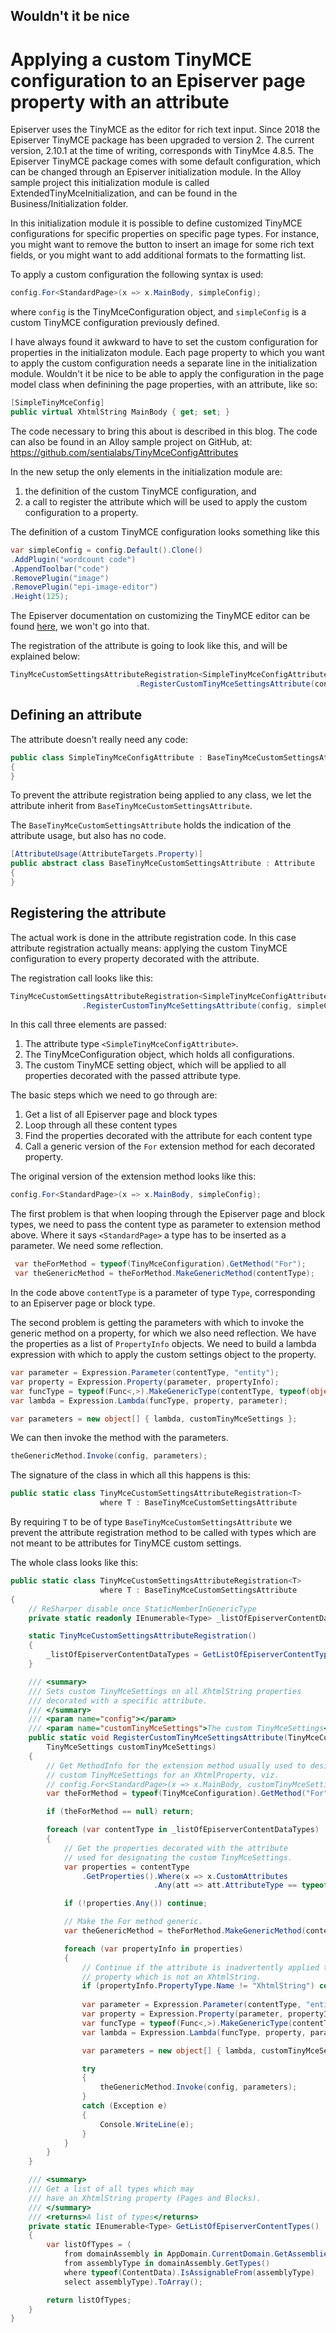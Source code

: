 ## Wouldn't it be nice
# Applying a custom TinyMCE configuration to an Episerver page property with an attribute

Episerver uses the TinyMCE as the editor for rich text input. Since 2018 the Episerver TinyMCE package has been upgraded to version 2. The current version, 2.10.1 at the time of writing, corresponds with TinyMce 4.8.5. The Episerver TinyMCE package comes with some default configuration, which can be changed through an Episerver initialization module. In the Alloy sample project this initialization module is called ExtendedTinyMceInitialization, and can be found in the Business/Initialization folder.

In this initialization module it is possible to define customized TinyMCE configurations for specific properties on specific page types. For instance, you might want to remove the button to insert an image for some rich text fields, or you might want to add additional formats to the formatting list.

To apply a custom configuration the following syntax is used:

```csharp
config.For<StandardPage>(x => x.MainBody, simpleConfig);
```

where `config` is the TinyMceConfiguration object, and `simpleConfig` is a custom TinyMCE configuration previously defined. 

I have always found it awkward to have to set the custom configuration for properties in the initializaton module. Each page property to which you want to apply the custom configuration needs a separate line in the initialization module. Wouldn't it be nice to be able to apply the configuration in the page model class when definining the page properties, with an attribute, like so:

```csharp
[SimpleTinyMceConfig]
public virtual XhtmlString MainBody { get; set; }
```

The code necessary to bring this about is described in this blog. The code can also be found in an Alloy sample project on GitHub, at:
https://github.com/sentialabs/TinyMceConfigAttributes


In the new setup the only elements in the initialization module are:
1. the definition of the custom TinyMCE configuration, and
2. a call to register the attribute which will be used to apply the custom configuration to a property.

The definition of a custom TinyMCE configuration looks something like this

```csharp
var simpleConfig = config.Default().Clone()
.AddPlugin("wordcount code")
.AppendToolbar("code")
.RemovePlugin("image")
.RemovePlugin("epi-image-editor")
.Height(125);
```

The Episerver documentation on customizing the TinyMCE editor can be found [here](https://world.episerver.com/documentation/developer-guides/CMS/add-ons/customizing-the-tinymce-editor-v2/), 
we won't go into that.

The registration of the attribute is going to look like this, and will be explained below:
```csharp
TinyMceCustomSettingsAttributeRegistration<SimpleTinyMceConfigAttribute>
                            .RegisterCustomTinyMceSettingsAttribute(config, simpleConfig );
```

## Defining an attribute

The attribute doesn't really need any code:

```csharp
public class SimpleTinyMceConfigAttribute : BaseTinyMceCustomSettingsAttribute
{
}
```

To prevent the attribute registration being applied to any class, we let the attribute inherit from `BaseTinyMceCustomSettingsAttribute`.

The `BaseTinyMceCustomSettingsAttribute` holds the indication of the attribute usage, but also has no code.

```csharp
[AttributeUsage(AttributeTargets.Property)]
public abstract class BaseTinyMceCustomSettingsAttribute : Attribute
{
}
``` 

## Registering the attribute

The actual work is done in the attribute registration code. In this case attribute registration actually means: applying the custom TinyMCE configuration to every property decorated with the attribute. 

The registration call looks like this:
```csharp
TinyMceCustomSettingsAttributeRegistration<SimpleTinyMceConfigAttribute>
                .RegisterCustomTinyMceSettingsAttribute(config, simpleConfig );
```

In this call three elements are passed:
1. The attribute type `<SimpleTinyMceConfigAttribute>`.
2. The TinyMceConfiguration object, which holds all configurations.
3. The custom TinyMCE setting object, which will be applied to all properties decorated with the passed attribute type.


The basic steps which we need to go through are:
1. Get a list of all Episerver page and block types
2. Loop through all these content types
3. Find the properties decorated with the attribute for each content type
4. Call a generic version of the `For` extension method for each decorated property.

The original version of the extension method looks like this:

```csharp
config.For<StandardPage>(x => x.MainBody, simpleConfig);
```

The first problem is that when looping through the Episerver page and block types, we need to pass the content type as parameter to extension method above. Where it says `<StandardPage>` a type has to be inserted as a parameter. We need some reflection.

```csharp
 var theForMethod = typeof(TinyMceConfiguration).GetMethod("For");
 var theGenericMethod = theForMethod.MakeGenericMethod(contentType);
```

In the code above `contentType` is a parameter of type `Type`, corresponding to an Episerver page or block type.

The second problem is getting the parameters with which to invoke the generic method on a property, for which we also need reflection.
We have the properties as a list of `PropertyInfo` objects. We need to build a lambda expression with which to apply the custom settings object to the property.

```csharp
var parameter = Expression.Parameter(contentType, "entity");
var property = Expression.Property(parameter, propertyInfo);
var funcType = typeof(Func<,>).MakeGenericType(contentType, typeof(object));
var lambda = Expression.Lambda(funcType, property, parameter);

var parameters = new object[] { lambda, customTinyMceSettings };
```

We can then invoke the method with the parameters.

```csharp
theGenericMethod.Invoke(config, parameters);
```

The signature of the class in which all this happens is this:

```csharp
public static class TinyMceCustomSettingsAttributeRegistration<T> 
                    where T : BaseTinyMceCustomSettingsAttribute
```

By requiring `T` to be of type `BaseTinyMceCustomSettingsAttribute` we prevent the attribute registration method to be called with types which are not meant to be attributes for TinyMCE custom settings.

The whole class looks like this:


```csharp
public static class TinyMceCustomSettingsAttributeRegistration<T> 
                    where T : BaseTinyMceCustomSettingsAttribute
{
    // ReSharper disable once StaticMemberInGenericType
    private static readonly IEnumerable<Type> _listOfEpiserverContentDataTypes;

    static TinyMceCustomSettingsAttributeRegistration()
    {
        _listOfEpiserverContentDataTypes = GetListOfEpiserverContentTypes();
    }

    /// <summary>
    /// Sets custom TinyMceSettings on all XhtmlString properties
    /// decorated with a specific attribute.
    /// </summary>
    /// <param name="config"></param>
    /// <param name="customTinyMceSettings">The custom TinyMceSettings</param>
    public static void RegisterCustomTinyMceSettingsAttribute(TinyMceConfiguration config,
        TinyMceSettings customTinyMceSettings)
    {
        // Get MethodInfo for the extension method usually used to designate
        // custom TinyMceSettings for an XhtmlProperty, viz.
        // config.For<StandardPage>(x => x.MainBody, customTinyMceSettings);
        var theForMethod = typeof(TinyMceConfiguration).GetMethod("For");

        if (theForMethod == null) return;

        foreach (var contentType in _listOfEpiserverContentDataTypes)
        {
            // Get the properties decorated with the attribute 
            // used for designating the custom TinyMceSettings.
            var properties = contentType
                .GetProperties().Where(x => x.CustomAttributes
                                .Any(att => att.AttributeType == typeof(T))).ToList();

            if (!properties.Any()) continue;

            // Make the For method generic.
            var theGenericMethod = theForMethod.MakeGenericMethod(contentType);

            foreach (var propertyInfo in properties)
            {
                // Continue if the attribute is inadvertently applied to a
                // property which is not an XhtmlString.
                if (propertyInfo.PropertyType.Name != "XhtmlString") continue;
                
                var parameter = Expression.Parameter(contentType, "entity");
                var property = Expression.Property(parameter, propertyInfo);
                var funcType = typeof(Func<,>).MakeGenericType(contentType, typeof(object));
                var lambda = Expression.Lambda(funcType, property, parameter);

                var parameters = new object[] { lambda, customTinyMceSettings };

                try
                {
                    theGenericMethod.Invoke(config, parameters);
                }
                catch (Exception e)
                {
                    Console.WriteLine(e);
                }
            }
        }
    }

    /// <summary>
    /// Get a list of all types which may
    /// have an XhtmlString property (Pages and Blocks).
    /// </summary>
    /// <returns>A list of types</returns>
    private static IEnumerable<Type> GetListOfEpiserverContentTypes()
    {
        var listOfTypes = (
            from domainAssembly in AppDomain.CurrentDomain.GetAssemblies()
            from assemblyType in domainAssembly.GetTypes()
            where typeof(ContentData).IsAssignableFrom(assemblyType)
            select assemblyType).ToArray();

        return listOfTypes;
    }
}

````





